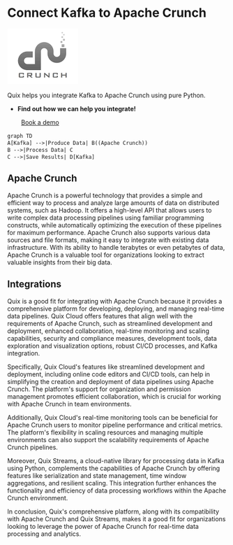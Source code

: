 # Connect Kafka to Apache Crunch

![](./images/logo_1.jpg)

Quix helps you integrate Kafka to Apache Crunch using pure Python.

<div class="grid cards blog-grid-card" markdown>

- __Find out how we can help you integrate!__

    <a class="md-button md-button--primary" href="https://share.hsforms.com/1iW0TmZzKQMChk0lxd_tGiw4yjw2?__hstc=175542013.2303933fbd746c0ac86d9ccbe9bc9100.1728383268831.1729603416735.1729620918855.31&__hssc=175542013.1.1729620918855&__hsfp=2132701734" target="_blank" style="margin:.5rem;">Book a demo</a>

</div>

```mermaid
graph TD
A[Kafka] -->|Produce Data| B((Apache Crunch))
B -->|Process Data| C
C -->|Save Results| D[Kafka]
```

## Apache Crunch

Apache Crunch is a powerful technology that provides a simple and efficient way to process and analyze large amounts of data on distributed systems, such as Hadoop. It offers a high-level API that allows users to write complex data processing pipelines using familiar programming constructs, while automatically optimizing the execution of these pipelines for maximum performance. Apache Crunch also supports various data sources and file formats, making it easy to integrate with existing data infrastructure. With its ability to handle terabytes or even petabytes of data, Apache Crunch is a valuable tool for organizations looking to extract valuable insights from their big data.

## Integrations

Quix is a good fit for integrating with Apache Crunch because it provides a comprehensive platform for developing, deploying, and managing real-time data pipelines. Quix Cloud offers features that align well with the requirements of Apache Crunch, such as streamlined development and deployment, enhanced collaboration, real-time monitoring and scaling capabilities, security and compliance measures, development tools, data exploration and visualization options, robust CI/CD processes, and Kafka integration.

Specifically, Quix Cloud's features like streamlined development and deployment, including online code editors and CI/CD tools, can help in simplifying the creation and deployment of data pipelines using Apache Crunch. The platform's support for organization and permission management promotes efficient collaboration, which is crucial for working with Apache Crunch in team environments.

Additionally, Quix Cloud's real-time monitoring tools can be beneficial for Apache Crunch users to monitor pipeline performance and critical metrics. The platform's flexibility in scaling resources and managing multiple environments can also support the scalability requirements of Apache Crunch pipelines.

Moreover, Quix Streams, a cloud-native library for processing data in Kafka using Python, complements the capabilities of Apache Crunch by offering features like serialization and state management, time window aggregations, and resilient scaling. This integration further enhances the functionality and efficiency of data processing workflows within the Apache Crunch environment.

In conclusion, Quix's comprehensive platform, along with its compatibility with Apache Crunch and Quix Streams, makes it a good fit for organizations looking to leverage the power of Apache Crunch for real-time data processing and analytics.

